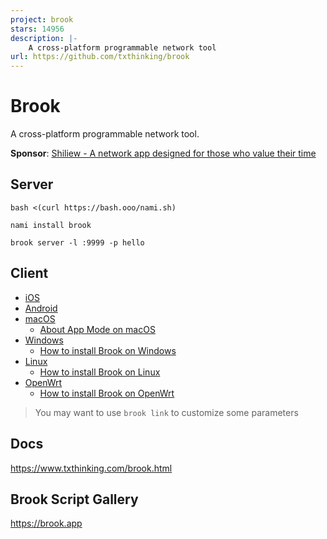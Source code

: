 ```yaml
---
project: brook
stars: 14956
description: |-
    A cross-platform programmable network tool
url: https://github.com/txthinking/brook
---
```


# Brook

A cross-platform programmable network tool.

**Sponsor**: [Shiliew - A network app designed for those who value their time](https://www.txthinking.com/shiliew.html)

## Server

```
bash <(curl https://bash.ooo/nami.sh)
```

```
nami install brook
```

```
brook server -l :9999 -p hello
```

## Client

- [iOS](https://apps.apple.com/us/app/brook-network-tool/id1216002642)
- [Android](https://github.com/txthinking/brook/releases/latest/download/Brook.apk)
- [macOS](https://apps.apple.com/us/app/brook-network-tool/id1216002642)
	- [About App Mode on macOS](https://www.txthinking.com/talks/articles/macos-app-mode-en.article)
- [Windows](https://github.com/txthinking/brook/releases/latest/download/Brook.msix)
	- [How to install Brook on Windows](https://www.txthinking.com/talks/articles/msix-brook-en.article)
- [Linux](https://github.com/txthinking/brook/releases/latest/download/Brook.bin)
	- [How to install Brook on Linux](https://www.txthinking.com/talks/articles/linux-app-brook-en.article)
- [OpenWrt](https://www.txthinking.com/talks/articles/brook-openwrt-one-en.article)
	- [How to install Brook on OpenWrt](https://www.txthinking.com/talks/articles/brook-openwrt-en.article)

> You may want to use `brook link` to customize some parameters

## Docs

https://www.txthinking.com/brook.html

## Brook Script Gallery

https://brook.app


